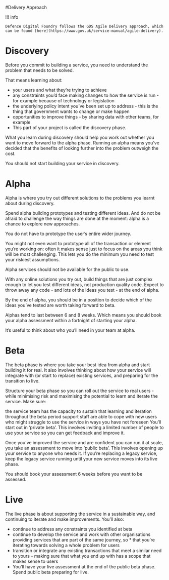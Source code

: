 #Delivery Approach 

!!! info

    Defence Digital Foundry follows the GDS Agile Delivery approach, which can be found [here](https://www.gov.uk/service-manual/agile-delivery).


# Discovery 

Before you commit to building a service, you need to understand the problem that needs to be solved.

That means learning about:

* your users and what they’re trying to achieve
* any constraints you’d face making changes to how the service is run - for example because of technology or legislation
* the underlying policy intent you’ve been set up to address - this is the thing that government wants to change or make happen
* opportunities to improve things - by sharing data with other teams, for example
* This part of your project is called the discovery phase.

What you learn during discovery should help you work out whether you want to move forward to the alpha phase. Running an alpha means you’ve decided that the benefits of looking further into the problem outweigh the cost.

You should not start building your service in discovery.

# Alpha

Alpha is where you try out different solutions to the problems you learnt about during discovery.

Spend alpha building prototypes and testing different ideas. And do not be afraid to challenge the way things are done at the moment: alpha is a chance to explore new approaches.

You do not have to prototype the user’s entire wider journey.

You might not even want to prototype all of the transaction or element you’re working on: often it makes sense just to focus on the areas you think will be most challenging. This lets you do the minimum you need to test your riskiest assumptions.

Alpha services should not be available for the public to use.

With any online solutions you try out, build things that are just complex enough to let you test different ideas, not production quality code. Expect to throw away any code - and lots of the ideas you test - at the end of alpha.

By the end of alpha, you should be in a position to decide which of the ideas you’ve tested are worth taking forward to beta.

Alphas tend to last between 6 and 8 weeks. Which means you should book your alpha assessment within a fortnight of starting your alpha.

It’s useful to think about who you’ll need in your team at alpha.

# Beta

The beta phase is where you take your best idea from alpha and start building it for real. It also involves thinking about how your service will integrate with (or start to replace) existing services, and preparing for the transition to live.

Structure your beta phase so you can roll out the service to real users - while minimising risk and maximising the potential to learn and iterate the service. Make sure:

the service team has the capacity to sustain that learning and iteration throughout the beta period
support staff are able to cope with new users who might struggle to use the service in ways you have not foreseen
You’ll start out in ‘private beta’. This involves inviting a limited number of people to use your service so you can get feedback and improve it.

Once you’ve improved the service and are confident you can run it at scale, you take an assessment to move into ‘public beta’. This involves opening up your service to anyone who needs it. If you’re replacing a legacy service, keep the legacy service running until your new service moves into its live phase.

You should book your assessment 6 weeks before you want to be assessed.


# Live

The live phase is about supporting the service in a sustainable way, and continuing to iterate and make improvements. You’ll also:

* continue to address any constraints you identified at beta
* continue to develop the service and work with other organisations providing services that are part of the same journey, so *  that you’re iterating towards solving a whole problem for users
* transition or integrate any existing transactions that meet a similar need to yours - making sure that what you end up with has a scope that makes sense to users
* You’ll have your live assessment at the end of the public beta phase. Spend public beta preparing for live.